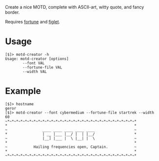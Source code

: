 Create a nice MOTD, complete with ASCII-art, witty quote, and fancy border.

Requires [fortune] and [figlet].

# Usage

    [$]> motd-creator -h
    Usage: motd-creator [options]
            --font VAL
            --fortune-file VAL
            --width VAL

# Example

    [$]> hostname
    geror
    [$]> motd-creator --font cybermedium --fortune-file startrek --width 60
    ~*~*~*~*~*~*~*~*~*~*~*~*~*~*~*~*~*~*~*~*~*~*~*~*~*~*~*~*~*~*
    *                                                          *
    ~                ____ ____ ____ ____ ____                  ~
    *                | __ |___ |__/ |  | |__/                  *
    ~                |__] |___ |  \ |__| |  \                  ~
    *                                                          *
    ~            Hailing frequencies open, Captain.            ~
    *                                                          *
    ~*~*~*~*~*~*~*~*~*~*~*~*~*~*~*~*~*~*~*~*~*~*~*~*~*~*~*~*~*~*

[fortune]: http://en.wikipedia.org/wiki/Fortune_(Unix)
[figlet]: http://www.figlet.org/

